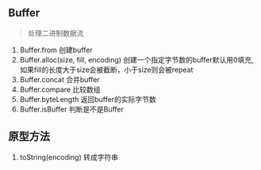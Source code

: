 ## Buffer
> 处理二进制数据流

1. Buffer.from 创建buffer
2. Buffer.alloc(size, fill, encoding) 创建一个指定字节数的buffer默认用0填充, 如果fill的长度大于size会被截断，小于size则会被repeat
3. Buffer.concat 合并buffer
4. Buffer.compare 比较数组
5. Buffer.byteLength 返回buffer的实际字节数
6. Buffer.isBuffer 判断是不是Buffer

## 原型方法
1. toString(encoding) 转成字符串
